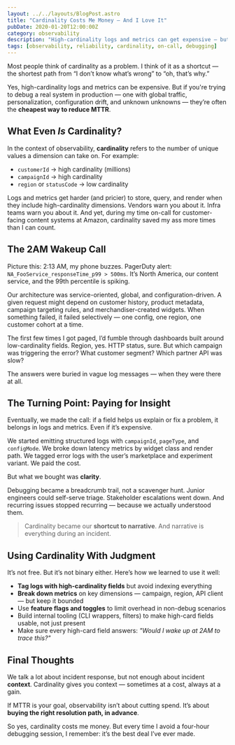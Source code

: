 ```yaml
---
layout: ../../layouts/BlogPost.astro
title: "Cardinality Costs Me Money — And I Love It"
pubDate: 2020-01-20T12:00:00Z
category: observability
description: "High-cardinality logs and metrics can get expensive — but they're often the cheapest way to shrink your MTTR and keep your team sane. Here’s how I learned to love them."
tags: [observability, reliability, cardinality, on-call, debugging]
---
```


Most people think of cardinality as a problem. I think of it as a shortcut — the shortest path from “I don’t know what’s wrong” to “oh, that’s why.”

Yes, high-cardinality logs and metrics can be expensive. But if you're trying to debug a real system in production — one with global traffic, personalization, configuration drift, and unknown unknowns — they’re often the **cheapest way to reduce MTTR**.


## What Even *Is* Cardinality?

In the context of observability, **cardinality** refers to the number of unique values a dimension can take on. For example:

- `customerId` → high cardinality (millions)
- `campaignId` → high cardinality
- `region` or `statusCode` → low cardinality

Logs and metrics get harder (and pricier) to store, query, and render when they include high-cardinality dimensions. Vendors warn you about it. Infra teams warn you about it. And yet, during my time on-call for customer-facing content systems at Amazon, cardinality saved my ass more times than I can count.


## The 2AM Wakeup Call

Picture this: 2:13 AM, my phone buzzes. PagerDuty alert: `NA_FooService_responseTime_p99 > 500ms`. It’s North America, our content service, and the 99th percentile is spiking.

Our architecture was service-oriented, global, and configuration-driven. A given request might depend on customer history, product metadata, campaign targeting rules, and merchandiser-created widgets. When something failed, it failed selectively — one config, one region, one customer cohort at a time.

The first few times I got paged, I’d fumble through dashboards built around low-cardinality fields. Region, yes. HTTP status, sure. But which campaign was triggering the error? What customer segment? Which partner API was slow?

The answers were buried in vague log messages — when they were there at all.


## The Turning Point: Paying for Insight

Eventually, we made the call: if a field helps us explain or fix a problem, it belongs in logs and metrics. Even if it’s expensive.

We started emitting structured logs with `campaignId`, `pageType`, and `configMode`. We broke down latency metrics by widget class and render path. We tagged error logs with the user’s marketplace and experiment variant. We paid the cost.

But what we bought was **clarity**.

Debugging became a breadcrumb trail, not a scavenger hunt. Junior engineers could self-serve triage. Stakeholder escalations went down. And recurring issues stopped recurring — because we actually understood them.

> Cardinality became our **shortcut to narrative**. And narrative is everything during an incident.


## Using Cardinality With Judgment

It’s not free. But it’s not binary either. Here’s how we learned to use it well:

- **Tag logs with high-cardinality fields** but avoid indexing everything
- **Break down metrics** on key dimensions — campaign, region, API client — but keep it bounded
- Use **feature flags and toggles** to limit overhead in non-debug scenarios
- Build internal tooling (CLI wrappers, filters) to make high-card fields usable, not just present
- Make sure every high-card field answers: *"Would I wake up at 2AM to trace this?"*


## Final Thoughts

We talk a lot about incident response, but not enough about incident **context**. Cardinality gives you context — sometimes at a cost, always at a gain.

If MTTR is your goal, observability isn’t about cutting spend. It’s about **buying the right resolution path, in advance**.

So yes, cardinality costs me money. But every time I avoid a four-hour debugging session, I remember: it’s the best deal I’ve ever made.
